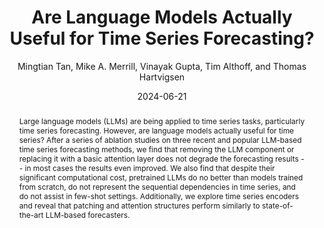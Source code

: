 ---
abstract: Large language models (LLMs) are being applied to time series tasks, particularly
  time series forecasting. However, are language models actually useful for time series?
  After a series of ablation studies on three recent and popular LLM-based time series
  forecasting methods, we find that removing the LLM component or replacing it with
  a basic attention layer does not degrade the forecasting results -- in most cases
  the results even improved. We also find that despite their significant computational
  cost, pretrained LLMs do no better than models trained from scratch, do not represent
  the sequential dependencies in time series, and do not assist in few-shot settings.
  Additionally, we explore time series encoders and reveal that patching and attention
  structures perform similarly to state-of-the-art LLM-based forecasters.
author: Mingtian Tan, Mike A. Merrill, Vinayak Gupta, Tim Althoff, and Thomas Hartvigsen
date: '2024-06-21'
year: '2024'
eprint: '2406.16964'
eprintclass: cs,
venue: NeurIPS [Spotlight 🔎]
eprinttype: arxiv
file: /Users/michaelmerrill/Zotero/storage/VN62QUH7/Tan et al. - 2024 - Are Language
  Models Actually Useful for Time Serie.pdf
key: tanAreLanguageModels2024
keywords: Computer Science - Artificial Intelligence,Computer Science - Machine Learning
langid: english
pdf_path: resources/pubpdfs/tanAreLanguageModels2024.pdf
pubstate: preprint
thumb_path: resources/thumbnails/tanAreLanguageModels2024.png
title: '  Are Language Models Actually Useful for Time Series Forecasting?'
url: http://arxiv.org/abs/2406.16964
urldate: '2024-06-28'
---